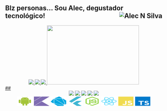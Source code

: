 ## Blz personas... Sou Alec, degustador tecnológico!<img align="right" src="https://komarev.com/ghpvc/?username=alecnsilva&label=Profile%20views&color=0e75b6&style=flat" alt="Alec N Silva" />
<a href="https://github.com/alecnsilva">
<div align="center">
	<img height="180em" src="https://github-readme-stats.vercel.app/api?username=alecnsilva&show_icons=true&theme=nord&include_all_commits=true&count_private=true"/>
	<img height="180em" src="https://github-readme-stats.vercel.app/api/top-langs/?username=alecnsilva&layout=compact&langs_count=7&theme=nord"/>
	<img height="190em" src="https://activity-graph.herokuapp.com/graph?username=alecnsilva&bg_color=22272E&color=7490AC&line=14292e&point=24292e&area=true&hide_border=true"/>
	<img height="190" width="295" src="https://wakatime.com/share/@alecnsilva/5991f07b-9a95-4d18-983e-aa645f373575.svg">
</div>
## 
<div align="center" style="display: inline_block">
	<a href="https://www.linkedin.com/in/alecnsilva/" target="_blank"><img src="https://img.shields.io/badge/-LinkedIn-%230077B5?style=for-the-badge&logo=linkedin&logoColor=white" target="_blank"></a>
	<a href="mailto:alec.ns@pm.me"><img src="https://img.shields.io/badge/-Protonmail-%23333?style=for-the-badge&logo=protonmail&logoColor=white" target="_blank"></a>
	<a href="https://www.youtube.com/channel/UC95BrZFqghemqnEcnm0dWfA" target="_blank"><img src="https://img.shields.io/badge/YouTube-FF0000?style=for-the-badge&logo=youtube&logoColor=white" target="_blank"></a>
	<a href="https://www.twitter.com/alecnsilva/" target="_blank"><img src="https://img.shields.io/badge/-Twitter-%230077B5?style=for-the-badge&logo=twitter&logoColor=white" target="_blank"></a>
	<a href="https://stackoverflow.com/users/12901349/alec-n-silva" target="_blank"><img src="https://img.shields.io/badge/stackoverflow-F48225?style=for-the-badge&logo=stackoverflow&logoColor=white" target="_blank"></a>
</div>

<div align="center" style="display: inline_block">
	<img align="center" alt="Alec-Android" height="30" width="50" src="https://raw.githubusercontent.com/devicons/devicon/master/icons/android/android-plain.svg">
	<img align="center" alt="Alec-Kt" height="30" width="50" src="https://raw.githubusercontent.com/devicons/devicon/master/icons/kotlin/kotlin-plain.svg">
	<img align="center" alt="Alec-Dart" height="30" width="50" src="https://raw.githubusercontent.com/devicons/devicon/master/icons/dart/dart-plain.svg"> 
	<img align="center" alt="Alec-Ftr" height="30" width="50" src="https://raw.githubusercontent.com/devicons/devicon/master/icons/flutter/flutter-plain.svg">
	<img align="center" alt="Alec-NodeJS" height="30" width="50" src="https://raw.githubusercontent.com/devicons/devicon/master/icons/nodejs/nodejs-original.svg"> 
	<img align="center" alt="Alec-React" height="30" width="50" src="https://raw.githubusercontent.com/devicons/devicon/master/icons/react/react-original.svg">
	<img align="center" alt="Alec-Js" height="30" width="50" src="https://raw.githubusercontent.com/devicons/devicon/master/icons/javascript/javascript-plain.svg">
	<img align="center" alt="Alec-Ts" height="30" width="50" src="https://raw.githubusercontent.com/devicons/devicon/master/icons/typescript/typescript-plain.svg">
</div>
</a>
